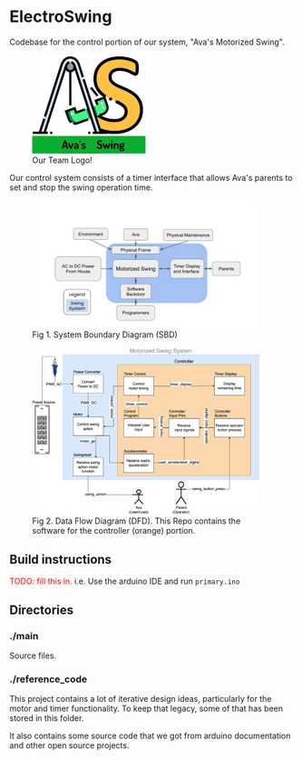 # ElectroSwing
Codebase for the control portion of our system, "Ava's Motorized Swing".
<figure>
    <img style="width:200px; background-color:white;" src="./diagrams/Avas_Swing_Logo.png">
    <figcaption>Our Team Logo!</figcaption>
</figure>

Our control system consists of a timer interface that 
allows Ava's parents to set and stop the swing operation time.

<figure>
    <img style="width:400px;" src="./diagrams/SBD.jpg">
    <figcaption>Fig 1. System Boundary Diagram (SBD)</figcaption>
</figure>

<figure>
    <img style="width:400px;" src="./diagrams/DFD_for_SOW.png">
    <figcaption>
        Fig 2. Data Flow Diagram (DFD). 
        This Repo contains the software for the controller (orange) portion.
    </figcaption>
</figure>

## Build instructions

<span style="color:red;">TODO: fill this in. </span>
i.e. Use the arduino IDE and run `primary.ino`

## Directories
### ./main
Source files.

### ./reference_code
This project contains a lot of iterative design ideas, 
particularly for the motor and timer functionality.
To keep that legacy, some of that has been stored in this folder.

It also contains some source code that we got from arduino documentation 
and other open source projects.